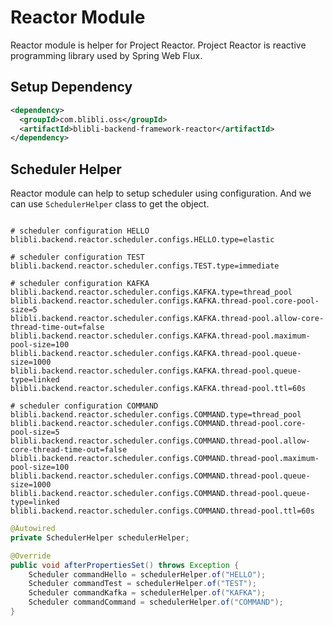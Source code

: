 # Reactor Module

Reactor module is helper for Project Reactor. Project Reactor is reactive programming library used by Spring Web Flux.

## Setup Dependency

```xml
<dependency>
  <groupId>com.blibli.oss</groupId>
  <artifactId>blibli-backend-framework-reactor</artifactId>
</dependency>
```

## Scheduler Helper

Reactor module can help to setup scheduler using configuration. And we can use `SchedulerHelper` class to get the object.

```properties

# scheduler configuration HELLO
blibli.backend.reactor.scheduler.configs.HELLO.type=elastic

# scheduler configuration TEST
blibli.backend.reactor.scheduler.configs.TEST.type=immediate

# scheduler configuration KAFKA
blibli.backend.reactor.scheduler.configs.KAFKA.type=thread_pool
blibli.backend.reactor.scheduler.configs.KAFKA.thread-pool.core-pool-size=5
blibli.backend.reactor.scheduler.configs.KAFKA.thread-pool.allow-core-thread-time-out=false
blibli.backend.reactor.scheduler.configs.KAFKA.thread-pool.maximum-pool-size=100
blibli.backend.reactor.scheduler.configs.KAFKA.thread-pool.queue-size=1000
blibli.backend.reactor.scheduler.configs.KAFKA.thread-pool.queue-type=linked
blibli.backend.reactor.scheduler.configs.KAFKA.thread-pool.ttl=60s

# scheduler configuration COMMAND
blibli.backend.reactor.scheduler.configs.COMMAND.type=thread_pool
blibli.backend.reactor.scheduler.configs.COMMAND.thread-pool.core-pool-size=5
blibli.backend.reactor.scheduler.configs.COMMAND.thread-pool.allow-core-thread-time-out=false
blibli.backend.reactor.scheduler.configs.COMMAND.thread-pool.maximum-pool-size=100
blibli.backend.reactor.scheduler.configs.COMMAND.thread-pool.queue-size=1000
blibli.backend.reactor.scheduler.configs.COMMAND.thread-pool.queue-type=linked
blibli.backend.reactor.scheduler.configs.COMMAND.thread-pool.ttl=60s

```

```java
@Autowired
private SchedulerHelper schedulerHelper;

@Override
public void afterPropertiesSet() throws Exception {
    Scheduler commandHello = schedulerHelper.of("HELLO");
    Scheduler commandTest = schedulerHelper.of("TEST");
    Scheduler commandKafka = schedulerHelper.of("KAFKA");
    Scheduler commandCommand = schedulerHelper.of("COMMAND");
}
```
